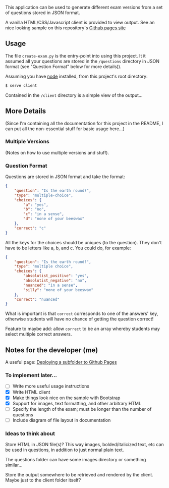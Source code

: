 This application can be used to generate different exam versions from a set of
questions stored in JSON format.

A vanilla HTML/CSS/Javascript client is provided to view output. See an nice
looking sample on this repository's [Github pages
site](https://captainalan.github.io/exam-version-generator) 

## Usage

The file `create-exam.py` is the entry-point into using this project. It it
assumed all your questions are stored in the `/questions` directory in JSON
format (see "Question Format" below for more details)).

Assuming you have [node](https://nodejs.org) installed, from this project's root
directory:

```bash 
$ serve client 
```

Contained in the `/client` directory is a simple view of the output...

## More Details

(Since I'm containing all the documentation for this project in the README, I
can put all the non-essential stuff for basic usage here...)

### Multiple Versions

(Notes on how to use multiple versions and stuff).

### Question Format

Questions are stored in JSON format and take the format:

```json
{
    "question": "Is the earth round?",
    "type": "multiple-choice",
    "choices": {
        "a": "yes",
        "b": "no",
        "c": "in a sense",
        "d": "none of your beeswax"
    },
    "correct": "c"
}
```

All the keys for the choices should be uniques (to the question). They don't
have to be letters like a, b, and c. You could do, for example:

```json
{
    "question": "Is the earth round?",
    "type": "multiple choice",
    "choices": {
        "absolutist_positive": "yes",
        "absolutist_negative": "no",
        "nuanced": "in a sense",
        "silly": "none of your beeswax"
    },
    "correct": "nuanced"
}
```

What is important is that `correct` corresponds to one of the answers' key,
otherwise students will have no chance of getting the question correct!

Feature to maybe add: allow `correct` to be an array whereby students may select
multiple correct answers.


## Notes for the developer (me)

A useful page: [Deploying a subfolder to Github
Pages](https://gist.github.com/cobyism/4730490)

### To implement later...

- [ ] Write more useful usage instructions
- [x] Write HTML client
- [x] Make things look nice on the sample with Bootstrap
- [x] Support for images, text formatting, and other arbitrary HTML
- [ ] Specify the length of the exam; must be longer than the number of questions
- [ ] Include diagram of file layout in documentation

### Ideas to think about

Store HTML in JSON file(s)? This way images, bolded/italicized text, etc can be
used in questions, in addition to just normal plain text.

The questions folder can have some images directory or something similar...

Store the output somewhere to be retrieved and rendered by the client. Maybe
just to the client folder itself?

